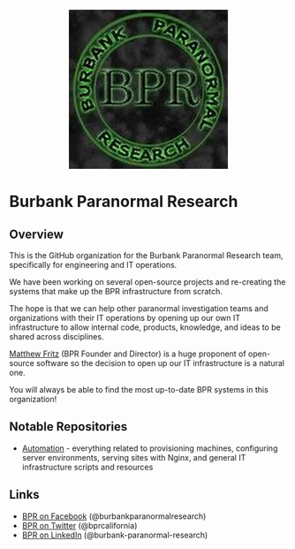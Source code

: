 <div align="center">
  <p>
    <a href="http://www.burbankparanormal.com" target="_blank">
      <img src="https://raw.githubusercontent.com/bprcalifornia/.github/main/profile/img/bpr_logo.webp" alt="Burbank Paranormal Research" title="Burbank Paranormal Research" />
    </a>
  </p>
</div>

# Burbank Paranormal Research

## Overview

<div>
  <p>
    This is the GitHub organization for the Burbank Paranormal Research team, specifically for engineering and IT operations.
  </p>

  <p>
    We have been working on several open-source projects and re-creating the systems that make up the BPR infrastructure from scratch.
  </p>
  <p>
    The hope is that we can help other paranormal investigation teams and organizations with their IT operations by opening up our own IT infrastructure to allow internal code, products, knowledge, and ideas to be shared across disciplines.
  </p>
  <p>
    <a href="https://github.com/matthewfritz" title="Matthew Fritz on GitHub">Matthew Fritz</a> (BPR Founder and Director) is a huge proponent of open-source software so the decision to open up our IT infrastructure is a natural one.
  </p>

  <p>
    You will always be able to find the most up-to-date BPR systems in this organization!
  </p>
</div>

## Notable Repositories

* [Automation](https://github.com/bprcalifornia/automation) - everything related to provisioning machines, configuring server environments, serving sites with Nginx, and general IT infrastructure scripts and resources

## Links

* [BPR on Facebook](https://www.facebook.com/burbankparanormalresearch) (@burbankparanormalresearch)
* [BPR on Twitter](https://twitter.com/bprcalifornia) (@bprcalifornia)
* [BPR on LinkedIn](https://www.linkedin.com/company/burbank-paranormal-research) (@burbank-paranormal-research)
